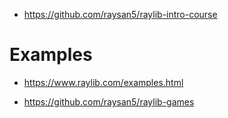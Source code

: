 - https://github.com/raysan5/raylib-intro-course

# Examples

- https://www.raylib.com/examples.html

- https://github.com/raysan5/raylib-games
